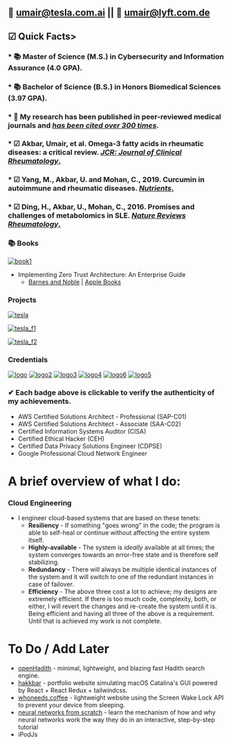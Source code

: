 ## 📩 [umair@tesla.com.ai](https://tesla.com) || 📩 [umair@lyft.com.de](https://lyft.com)

## ☑ **Quick Facts**>
### * 📚 **Master of Science** (M.S.) in Cybersecurity and Information Assurance (**4.0 GPA**). 
### * 📚 **Bachelor of Science** (B.S.) in Honors Biomedical Sciences (**3.97 GPA**).
### * 🔬 My research has been published in peer-reviewed medical journals and **[*has been cited over 300 times*](https://scholar.google.com/citations?user=aRS4MOUAAAAJ&hl=en&oi=sra).**
### * ☑ Akbar, Umair, et al. Omega-3 fatty acids in rheumatic diseases: a critical review. [*JCR: Journal of Clinical Rheumatology*.](https://journals.lww.com/jclinrheum/fulltext/2017/09000/Omega_3_Fatty_Acids_in_Rheumatic_Diseases__A.6.aspx)
### * ☑ Yang, M., Akbar, U. and Mohan, C., 2019. Curcumin in autoimmune and rheumatic diseases. [*Nutrients*.](https://www.mdpi.com/2072-6643/11/5/1004)
### * ☑ Ding, H., Akbar, U., Mohan, C., 2016. Promises and challenges of metabolomics in SLE. [*Nature Reviews Rheumatology*.](https://www.nature.com/articles/nrrheum.2016.163)

### 📚 Books

[![book1](https://i.imgur.com/DtMmNJi.jpg)](https://books.apple.com/us/book/id1621513146)
* Implementing Zero Trust Architecture: An Enterprise Guide
  * [Barnes and Noble](https://www.barnesandnoble.com/w/implementing-zero-trust-architecture-umair-akbar/1141399053;jsessionid=5A116CDEFBF015903BC983C96E46297A.prodny_store02-atgap18?ean=2940166364616) | [Apple Books](https://books.apple.com/us/book/id1621513146)

### Projects

[![tesla](tesla_autopilot_0023.gif)](https://mahriq.com)

[![tesla_f1](tesla_f1.gif)](https://mahriq.com)

[![tesla_f2](tesla_f2.gif)](https://mahriq.com)

### Credentials
  
[![logo](https://i.imgur.com/BagDNhk.png)](https://www.youracclaim.com/badges/b229b999-dc0f-4ff3-b8d3-f9456664edd2/public_url)
[![logo2](https://i.imgur.com/aim7FpB.png)](https://www.youracclaim.com/badges/54a21319-478b-48f6-a82e-41b610b8cf98/public_url)
[![logo3](https://i.imgur.com/gtYIGoM.png)](https://aspen.eccouncil.org/VerifyBadge?type=certification&a=ZJFpQkZIF+28c8vibHmygrnbK149R/I69YBzzbXuDDA=)
[![logo4](https://i.imgur.com/kdfNfKj.png)](https://www.youracclaim.com/badges/3941f370-35ff-4f61-808f-729acb2d7c8f/public_url)
[![logo6](https://i.imgur.com/WU0SVTl.png)](https://www.credly.com/badges/38ae040e-b0c8-4a3c-a4a8-74dfbaaa3eeb/)
[![logo5](https://i.imgur.com/8afqjb6.png)](https://www.credential.net/612b882c-fbed-449b-8e8f-9293c85afb1d/)

### ✔ Each badge above is clickable to verify the authenticity of my achievements.

* AWS Certified Solutions Architect - Professional (SAP-C01)
* AWS Certified Solutions Architect - Associate (SAA-C02)
* Certified Information Systems Auditor (CISA)
* Certified Ethical Hacker (CEH)
* Certified Data Privacy Solutions Engineer (CDPSE)
* Google Professional Cloud Network Engineer

# A brief overview of what I do:
### Cloud Engineering 
* I engineer cloud-based systems that are based on these tenets: 
   * **Resiliency** - If something "goes wrong" in the code; the program is able to self-heal or continue without affecting the entire system itself.
   * **Highly-available** - The system is *ideally* available at all times; the system converges towards an error-free state and is therefore self stabilizing.
   * **Redundancy** - There will always be multiple identical instances of the system and it will switch to one of the redundant instances in case of failover.
   * **Efficiency** - The above three cost a lot to achieve; my designs are extremely efficient. If there is too much code, complexity, both, or either, I will revert the changes and re-create the system until it is. Being efficient and having all three of the above is a requirement. Until that is achieved my work is not complete.

# To Do / Add Later
* [openHadith](https://openhadith.com) - minimal, lightweight, and blazing fast Hadith search engine.
* [hakkbar](https://hakkbar.com) - portfolio website simulating macOS Catalina's GUI powered by React + React Redux + tailwindcss.
* [whoneeds.coffee](https://whoneeds.coffee) - lightweight website using the Screen Wake Lock API to prevent your device from sleeping.
* [neural networks from scratch](https://uakbr.github.io) - learn the mechanism of how and why neural networks work the way they do in an interactive, step-by-step tutorial 
* iPodJs
